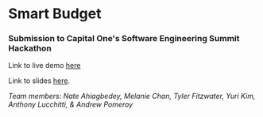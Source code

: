 # Smart Budget

### Submission to Capital One's Software Engineering Summit Hackathon

Link to live demo [here](https://www.example.com/)

Link to slides [here](https://docs.google.com/presentation/d/1p1VuP8ZZ5lEBIn-Sr1Gzq1oKZUKsLKXHYvxjUrWAIeo/edit?usp=sharing).

_Team members: Nate Ahiagbedey, Melanie Chan, Tyler Fitzwater, Yuri Kim, Anthony Lucchitti, & Andrew Pomeroy_